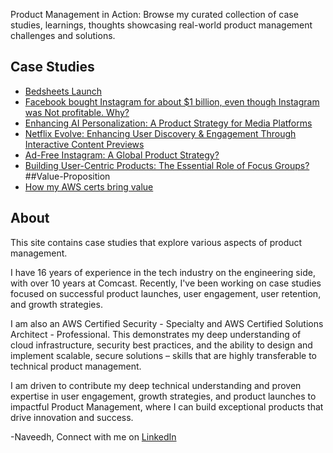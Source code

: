 Product Management in Action: Browse my curated collection of case studies, learnings, thoughts showcasing real-world product management challenges and solutions.

## Case Studies

* [Bedsheets Launch](bedsheets.md)
* [Facebook bought Instagram for about $1 billion, even though Instagram was Not profitable. Why?](instagram.md)
* [Enhancing AI Personalization: A Product Strategy for Media Platforms](personalization.md)
* [Netflix Evolve: Enhancing User Discovery & Engagement Through Interactive Content Previews](netflix-evolve.md)
* [Ad-Free Instagram: A Global Product Strategy?](adfree-instagram.md)
* [Building User-Centric Products: The Essential Role of Focus Groups?](focus-groups.md)
##Value-Proposition
* [How my AWS certs bring value](aws-value.md)


## About

This site contains case studies that explore various aspects of product management.

I have 16 years of experience in the tech industry on the engineering side, with over 10 years at Comcast. Recently, I've been working on case studies focused on successful product launches, user engagement, user retention, and growth strategies.

I am also an AWS Certified Security - Specialty and AWS Certified Solutions Architect - Professional. This demonstrates my deep understanding of cloud infrastructure, security best practices, and the ability to design and implement scalable, secure solutions – skills that are highly transferable to technical product management.

I am driven to contribute my deep technical understanding and proven expertise in user engagement, growth strategies, and product launches to impactful Product Management, where I can build exceptional products that drive innovation and success.

-Naveedh,
Connect with me on [LinkedIn](https://www.linkedin.com/in/naveedh-sk/)
